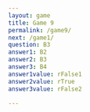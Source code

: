 ```yaml
---
layout: game
title: Game 9
permalink: /game9/
next: /game1/
question: B3
answer1: B2
answer2: B3
answer3: B4
answer1value: rFalse1
answer2value: rTrue
answer3value: rFalse2

---
```



